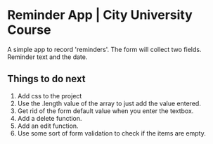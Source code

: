 # Reminder App | City University Course

A simple app to record 'reminders'. The form will collect two fields. Reminder text and the date.

## Things to do next

1. Add css to the project
1. Use the .length value of the array to just add the value entered.
1. Get rid of the form default value when you enter the textbox.
1. Add a delete function.
1. Add an edit function. 
1. Use some sort of form validation to check if the items are empty.